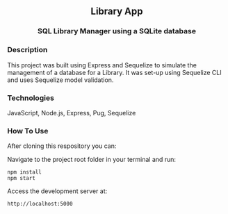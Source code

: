 <div align="center">

## Library App
### SQL Library Manager using a SQLite database

</div>

### Description
This project was built using Express and Sequelize to simulate the management of a database for a Library. It was set-up using Sequelize CLI and uses Sequelize model validation. 

### Technologies
JavaScript, Node.js, Express, Pug, Sequelize

### How To Use

After cloning this respository you can:

Navigate to the project root folder in your terminal and run:
```
npm install
npm start
```

Access the development server at:
```
http://localhost:5000
```
